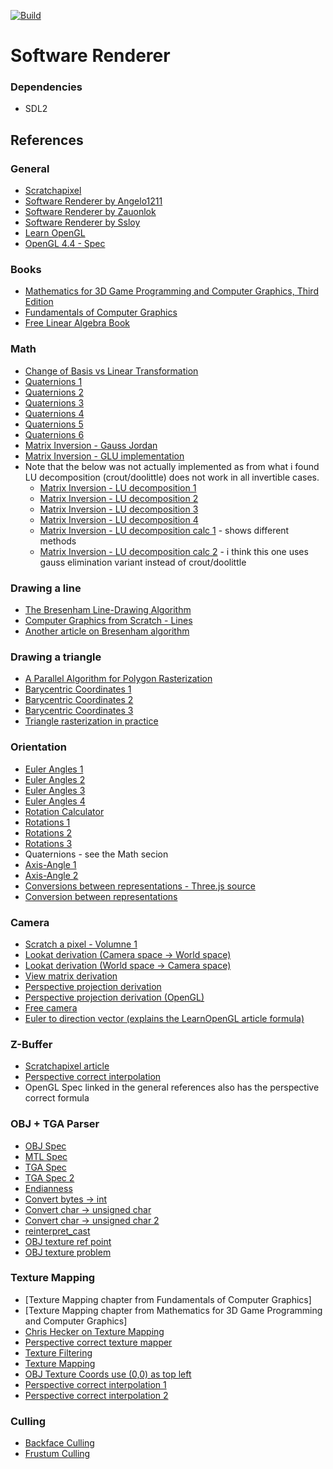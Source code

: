 [![Build](https://github.com/marsp0/software-renderer/actions/workflows/build.yml/badge.svg)](https://github.com/marsp0/software-renderer/actions/workflows/build.yml)

# Software Renderer

### Dependencies

- SDL2

## References

### General

- [Scratchapixel](https://www.scratchapixel.com/)
- [Software Renderer by Angelo1211](https://github.com/Angelo1211/SoftwareRenderer)
- [Software Renderer by Zauonlok](https://github.com/zauonlok/renderer)
- [Software Renderer by Ssloy](https://github.com/ssloy/tinyrenderer)
- [Learn OpenGL](https://learnopengl.com/)
- [OpenGL 4.4 - Spec](https://www.khronos.org/registry/OpenGL/specs/gl/glspec44.core.pdf)

### Books

- [Mathematics for 3D Game Programming and Computer Graphics, Third Edition](https://www.amazon.com/Mathematics-Programming-Computer-Graphics-Third/dp/1435458869)
- [Fundamentals of Computer Graphics](https://www.amazon.com/Fundamentals-Computer-Graphics-Peter-Shirley/dp/1568814690)
- [Free Linear Algebra Book](https://joshua.smcvt.edu/linearalgebra/book.pdf)

### Math

- [Change of Basis vs Linear Transformation](http://boris-belousov.net/2016/05/31/change-of-basis/)
- [Quaternions 1](https://en.wikipedia.org/wiki/Quaternion)
- [Quaternions 2](https://en.wikipedia.org/wiki/Quaternions_and_spatial_rotation#Proof_of_the_quaternion_rotation_identity)
- [Quaternions 3](http://graphics.stanford.edu/courses/cs348a-17-winter/Papers/quaternion.pdf)
- [Quaternions 4](https://fgiesen.wordpress.com/2019/02/09/rotating-a-single-vector-using-a-quaternion/)
- [Quaternions 5](https://www.3dgep.com/understanding-quaternions/)
- [Quaternions 6](http://www.neil.dantam.name/note/dantam-quaternion.pdf)
- [Matrix Inversion - Gauss Jordan](https://en.wikipedia.org/wiki/Gaussian_elimination#Pseudocode)
- [Matrix Inversion - GLU implementation](https://stackoverflow.com/questions/1148309/inverting-a-4x4-matrix)
- Note that the below was not actually implemented as from what i found LU decomposition (crout/doolittle) does not work in all invertible cases.
    - [Matrix Inversion - LU decomposition 1](https://en.wikipedia.org/wiki/LU_decomposition)
    - [Matrix Inversion - LU decomposition 2](https://www.cl.cam.ac.uk/teaching/1314/NumMethods/supporting/mcmaster-kiruba-ludecomp.pdf)
    - [Matrix Inversion - LU decomposition 3](https://www.youtube.com/watch?v=rhNKncraJMk)
    - [Matrix Inversion - LU decomposition 4](http://www.mymathlib.com/matrices/linearsystems/doolittle.html)
    - [Matrix Inversion - LU decomposition calc 1](https://www.atozmath.com/MatrixEv.aspx?q=doolit&q1=1%2c2%2c3%2c4%3b5%2c6%2c7%2c8%3b9%2c1%2c3%2c3%3b4%2c5%2c6%2c6%60doolit%60&dm=D&dp=8&do=1#PrevPart) - shows different methods
    - [Matrix Inversion - LU decomposition calc 2](https://keisan.casio.com/exec/system/15076953047019#) - i think this one uses gauss elimination variant instead of crout/doolittle

### Drawing a line

- [The Bresenham Line-Drawing Algorithm](https://www.cs.helsinki.fi/group/goa/mallinnus/lines/bresenh.html)
- [Computer Graphics from Scratch - Lines](https://www.gabrielgambetta.com/computer-graphics-from-scratch/06-lines.html)
- [Another article on Bresenham algorithm](http://www.sunshine2k.de/coding/java/Bresenham/RasterisingLinesCircles.pdf)

### Drawing a triangle

- [A Parallel Algorithm for Polygon Rasterization](https://www.cs.drexel.edu/~david/Classes/Papers/comp175-06-pineda.pdf)
- [Barycentric Coordinates 1](https://fgiesen.wordpress.com/2013/02/06/the-barycentric-conspirac/)
- [Barycentric Coordinates 2](https://users.csc.calpoly.edu/~zwood/teaching/csc471/2017F/barycentric.pdf)
- [Barycentric Coordinates 3](https://www.scratchapixel.com/lessons/3d-basic-rendering/rasterization-practical-implementation/rasterization-stage)
- [Triangle rasterization in practice](https://fgiesen.wordpress.com/2013/02/08/triangle-rasterization-in-practice/)

### Orientation

- [Euler Angles 1](https://en.wikipedia.org/wiki/Euler_angles)
- [Euler Angles 2](https://adipandas.github.io/posts/2020/02/euler-rotation/)
- [Euler Angles 3](https://www.geometrictools.com/Documentation/EulerAngles.pdf)
- [Euler Angles 4](https://math.stackexchange.com/questions/4199481/rotation-matrices-for-euler-angles)
- [Rotation Calculator](https://www.andre-gaschler.com/rotationconverter/)
- [Rotations 1](https://www.cs.utexas.edu/~theshark/courses/cs354/lectures/cs354-14.pdf)
- [Rotations 2](https://en.wikipedia.org/wiki/Rotation_matrix)
- [Rotations 3](https://ntrs.nasa.gov/api/citations/19770024290/downloads/19770024290.pdf)
- Quaternions - see the Math secion
- [Axis-Angle 1](https://en.wikipedia.org/wiki/Axis%E2%80%93angle_representation)
- [Axis-Angle 2](https://en.wikipedia.org/wiki/Rodrigues%27_rotation_formula)
- [Conversions between representations - Three.js source](https://github.com/mrdoob/three.js/)
- [Conversion between representations](https://en.wikipedia.org/wiki/Rotation_formalisms_in_three_dimensions)

### Camera

- [Scratch a pixel - Volumne 1](https://www.scratchapixel.com/index.php?redirect)
- [Lookat derivation (Camera space -> World space)](https://www.scratchapixel.com/lessons/mathematics-physics-for-computer-graphics/lookat-function)
- [Lookat derivation (World space -> Camera space)](http://www.songho.ca/opengl/gl_camera.html)
- [View matrix derivation](https://www.mauriciopoppe.com/notes/computer-graphics/viewing/view-transform/)
- [Perspective projection derivation](https://www.scratchapixel.com/lessons/3d-basic-rendering/perspective-and-orthographic-projection-matrix/building-basic-perspective-projection-matrix)
- [Perspective projection derivation (OpenGL)](https://www.scratchapixel.com/lessons/3d-basic-rendering/perspective-and-orthographic-projection-matrix/opengl-perspective-projection-matrix)
- [Free camera](https://learnopengl.com/Getting-started/Camera)
- [Euler to direction vector (explains the LearnOpenGL article formula)](https://math.stackexchange.com/questions/1791209/euler-angle-to-direction-vector-which-is-right)

### Z-Buffer

- [Scratchapixel article](https://www.scratchapixel.com/lessons/3d-basic-rendering/rasterization-practical-implementation/perspective-correct-interpolation-vertex-attributes)
- [Perspective correct interpolation](https://stackoverflow.com/questions/24441631/how-exactly-does-opengl-do-perspectively-correct-linear-interpolation)
- OpenGL Spec linked in the general references also has the perspective correct formula

### OBJ + TGA Parser

- [OBJ Spec](http://paulbourke.net/dataformats/obj/)
- [MTL Spec](http://www.paulbourke.net/dataformats/mtl/)
- [TGA Spec](http://paulbourke.net/dataformats/tga/)
- [TGA Spec 2](https://misc.ryanjuckett.com/downloads/TGA_FileFormat.pdf)
- [Endianness](https://en.wikipedia.org/wiki/Endianness)
- [Convert bytes -> int](https://gist.github.com/rolfwr/e3e4223b887476bd9bbdab1ec29f30b4)
- [Convert char -> unsigned char](https://stackoverflow.com/a/5042335)
- [Convert char -> unsigned char 2](https://stackoverflow.com/a/43273907)
- [reinterpret_cast](https://en.cppreference.com/w/cpp/language/reinterpret_cast)
- [OBJ texture ref point](https://stackoverflow.com/questions/5585368/problems-using-wavefront-objs-texture-coordinates-in-android-opengl-es/5605027#5605027)
- [OBJ texture problem](https://stackoverflow.com/questions/8837328/troubles-parsing-wavefront-obj-texture-coordinates)

### Texture Mapping

- [Texture Mapping chapter from Fundamentals of Computer Graphics]
- [Texture Mapping chapter from Mathematics for 3D Game Programming and Computer Graphics]
- [Chris Hecker on Texture Mapping](http://www.chrishecker.com/Miscellaneous_Technical_Articles)
- [Perspective correct texture mapper](http://www.lysator.liu.se/~mikaelk/doc/perspectivetexture/)
- [Texture Filtering](https://en.wikipedia.org/wiki/Texture_filtering)
- [Texture Mapping](https://en.wikipedia.org/wiki/Texture_mapping)
- [OBJ Texture Coords use (0,0) as top left](https://stackoverflow.com/questions/5585368/problems-using-wavefront-objs-texture-coordinates-in-android-opengl-es/5605027#5605027)
- [Perspective correct interpolation 1](https://www.scratchapixel.com/lessons/3d-basic-rendering/rasterization-practical-implementation/perspective-correct-interpolation-vertex-attributes)
- [Perspective correct interpolation 2](https://stackoverflow.com/questions/24441631/how-exactly-does-opengl-do-perspectively-correct-linear-interpolation)

### Culling

- [Backface Culling](https://en.wikipedia.org/wiki/Back-face_culling)
- [Frustum Culling](https://learnopengl.com/Guest-Articles/2021/Scene/Frustum-Culling)